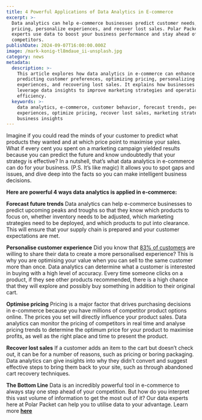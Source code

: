 ```yaml
---
title: 4 Powerful Applications of Data Analytics in E-commerce
excerpt: >-
  Data analytics can help e-commerce businesses predict customer needs, optimize
  pricing, personalize experiences, and recover lost sales. Polar Packet's
  experts use data to boost your business performance and stay ahead of
  competitors.
publishDate: 2024-09-07T16:00:00.000Z
image: /mark-konig-tl8mdaue_ii-unsplash.jpg
category: news
metadata:
  description: >-
    This article explores how data analytics in e-commerce can enhance sales by
    predicting customer preferences, optimizing pricing, personalizing
    experiences, and recovering lost sales. It explains how businesses can
    leverage data insights to improve marketing strategies and operational
    efficiency.
  keywords: >-
    data analytics, e-commerce, customer behavior, forecast trends, personalized
    experiences, optimize pricing, recover lost sales, marketing strategy,
    business insights
---
```


Imagine if you could read the minds of your customer to predict what products they wanted and at which price point to maximise your sales.
What if every cent you spent on a marketing campaign yielded results because you can predict the future and know undoubtedly that your strategy is effective?
In a nutshell, that’s what data analytics in e-commerce can do for your business. (P.S. It’s like magic)
It allows you to spot gaps and issues, and dive deep into the facts so you can make intelligent business decisions.

**Here are powerful 4 ways data analytics is applied in e-commerce:**

**Forecast future trends**
Data analytics can help e-commerce businesses to predict upcoming peaks and troughs so that they know which products to focus on, whether inventory needs to be adjusted, which marketing strategies need to be deployed, and which products to put into clearance.
This will ensure that your supply chain is prepared and your customer expectations are met.

**Personalise customer experience**
Did you know that [83% of customers](https://www.accenture.com/_acnmedia/PDF-77/Accenture-Pulse-Survey.pdf) are willing to share their data to create a more personalised experience? This is why you are optimising your value when you can sell to the same customer more than once.
Data analytics can determine what a customer is interested in buying with a high level of accuracy. Every time someone clicks on a product, if they see other products recommended, there is a high chance that they will explore and possibly buy something in addition to their original cart.

**Optimise pricing**
Pricing is a major factor that drives purchasing decisions in e-commerce because you have millions of competitor product options online. The prices you set will directly influence your product sales.
Data analytics can monitor the pricing of competitors in real time and analyse pricing trends to determine the optimum price for your product to maximise profits, as well as the right place and time to present the product.

**Recover lost sales**
If a customer adds an item to the cart but doesn’t check out, it can be for a number of reasons, such as pricing or boring packaging.
Data analytics can give insights into why they didn’t convert and suggest effective steps to bring them back to your site, such as through abandoned cart recovery techniques.

**The Bottom Line**
Data is an incredibly powerful tool in e-commerce to always stay one step ahead of your competition.
But how do you interpret this vast volume of information to get the most out of it?
Our data experts here at Polar Packet can help you to utilise data to your advantage. Learn more **[here](https://polarpacket.com/)**
